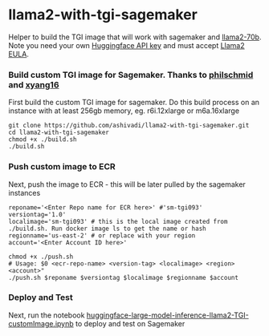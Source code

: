 # llama2-with-tgi-sagemaker
Helper to build the TGI image that will work with sagemaker and [llama2-70b](https://huggingface.co/meta-llama/Llama-2-70b-chat-hf). Note you need your own [Huggingface API key](https://huggingface.co/settings/tokens) and must accept [Llama2 EULA](https://ai.meta.com/resources/models-and-libraries/llama-downloads/).

### Build custom TGI image for Sagemaker. Thanks to [philschmid](https://github.com/awslabs/llm-hosting-container/pull/19) and [xyang16](https://github.com/xyang16)
First build the custom TGI image for sagemaker. Do this build process on an instance with at least 256gb memory, eg. r6i.12xlarge or m6a.16xlarge
```
git clone https://github.com/ashivadi/llama2-with-tgi-sagemaker.git
cd llama2-with-tgi-sagemaker
chmod +x ./build.sh
./build.sh
```

### Push custom image to ECR
Next, push the image to ECR - this will be later pulled by the sagemaker instances

```
reponame='<Enter Repo name for ECR here>' #'sm-tgi093'
versiontag='1.0'
localimage='sm-tgi093' # this is the local image created from ./build.sh. Run docker image ls to get the name or hash
regionname='us-east-2' # or replace with your region
account='<Enter Account ID here>'
```
```
chmod +x ./push.sh
# Usage: $0 <ecr-repo-name> <version-tag> <localimage> <region> <account>"
./push.sh $reponame $versiontag $localimage $regionname $account
```
### Deploy and Test
Next, run the notebook [huggingface-large-model-inference-llama2-TGI-customImage.ipynb](https://github.com/ashivadi/llama2-with-tgi-sagemaker/blob/main/huggingface-large-model-inference-llama2-TGI-customImage.ipynb) to deploy and test on Sagemaker